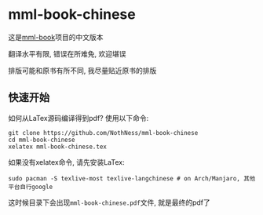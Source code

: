 # mml-book-chinese

这是[mml-book](https://github.com/mml-book/mml-book.github.io)项目的中文版本

翻译水平有限, 错误在所难免, 欢迎堪误

排版可能和原书有所不同, 我尽量贴近原书的排版

## 快速开始

如何从LaTex源码编译得到pdf? 使用以下命令:

```shell
git clone https://github.com/NothNess/mml-book-chinese
cd mml-book-chinese
xelatex mml-book-chinese.tex
```

如果没有xelatex命令, 请先安装LaTex:

```
sudo pacman -S texlive-most texlive-langchinese # on Arch/Manjaro, 其他平台自行google
```

这时候目录下会出现`mml-book-chinese.pdf`文件, 就是最终的pdf了

